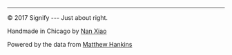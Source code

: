 
<hr>

© 2017 Signify --- Just about right.

Handmade in Chicago by <a href="https://nanx.me" target="_blank">Nan Xiao</a>

Powered by the data from <a href="https://mchankins.wordpress.com/2013/04/21/still-not-significant-2/" target="_blank">Matthew Hankins</a>
